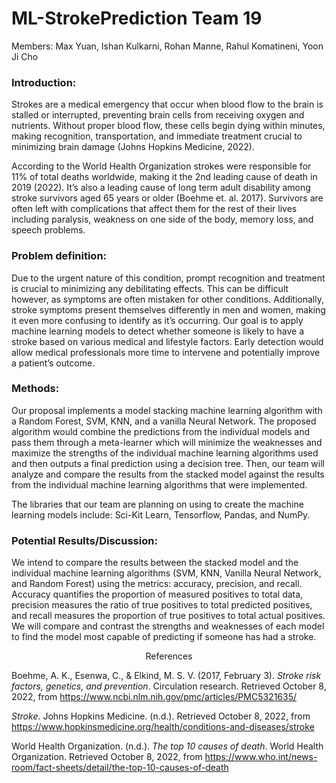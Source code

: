 # ML-StrokePrediction Team 19

Members: Max Yuan, Ishan Kulkarni, Rohan Manne, Rahul Komatineni, Yoon Ji Cho

### Introduction:
Strokes are a medical emergency that occur when blood flow to the brain is stalled or interrupted, preventing brain cells from receiving oxygen and nutrients. Without proper blood flow, these cells begin dying within minutes, making recognition, transportation, and immediate treatment crucial to minimizing brain damage (Johns Hopkins Medicine, 2022).

According to the World Health Organization strokes were responsible for 11% of total deaths worldwide, making it the 2nd leading cause of death in 2019 (2022). It’s also a leading cause of long term adult disability among stroke survivors aged 65 years or older (Boehme et. al. 2017). Survivors are often left with complications that affect them for the rest of their lives including paralysis, weakness on one side of the body, memory loss, and speech problems.

### Problem definition:
Due to the urgent nature of this condition, prompt recognition and treatment is crucial to minimizing any debilitating effects. This can be difficult however, as symptoms are often mistaken for other conditions. Additionally, stroke symptoms present themselves differently in men and women, making it even more confusing to identify as it’s occurring. Our goal is to apply machine learning models to detect whether someone is likely to have a stroke based on various medical and lifestyle factors. Early detection would allow medical professionals more time to intervene and potentially improve a patient’s outcome.

### Methods:

Our proposal implements a model stacking machine learning algorithm with a Random Forest, SVM, KNN, and a vanilla Neural Network. The proposed algorithm would combine the predictions from the individual models and pass them through a meta-learner which will minimize the weaknesses and maximize the strengths of the individual machine learning algorithms used and then outputs a final prediction using a decision tree. Then, our team will analyze and compare the results from the stacked model against the results from the individual machine learning algorithms that were implemented.

The libraries that our team are planning on using to create the machine learning models include: Sci-Kit Learn, Tensorflow, Pandas, and NumPy.

### Potential Results/Discussion:

We intend to compare the results between the stacked model and the individual machine learning algorithms (SVM, KNN, Vanilla Neural Network, and Random Forest) using the metrics: accuracy, precision, and recall. Accuracy quantifies the proportion of measured positives to total data, precision measures the ratio of true positives to total predicted positives, and recall measures the proportion of true positives to total actual positives. We will compare and contrast the strengths and weaknesses of each model to find the model most capable of predicting if someone has had a stroke.

<p align="center">
References
</p>

Boehme, A. K., Esenwa, C., & Elkind, M. S. V. (2017, February 3). _Stroke risk factors, genetics, and prevention_. Circulation research. Retrieved October 8, 2022, from https://www.ncbi.nlm.nih.gov/pmc/articles/PMC5321635/ 

_Stroke_. Johns Hopkins Medicine. (n.d.). Retrieved October 8, 2022, from https://www.hopkinsmedicine.org/health/conditions-and-diseases/stroke

World Health Organization. (n.d.). _The top 10 causes of death_. World Health Organization. Retrieved October 8, 2022, from https://www.who.int/news-room/fact-sheets/detail/the-top-10-causes-of-death 
